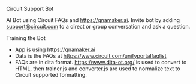 Circuit Support Bot

AI Bot using Circuit FAQs and https://qnamaker.ai. Invite bot by adding support@circuit.com to a direct or group conversation and ask a question.

Training the Bot
* App is using https://qnamaker.ai
* Data is the FAQs at https://www.circuit.com/unifyportalfaqlist
* FAQs are in dita format. https://www.dita-ot.org/ is used to convert to HTML, then trainer.js and converter.js are used to normalize text to Circuit supported formatting.

